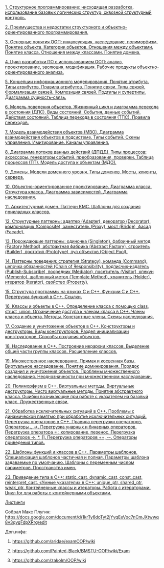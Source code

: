 [1. Структурное программирование: нисходящая разработка, использование базовых логических структур, сквозной структурный контроль.](1.md)

[2. Преимущества и недостатки структурного и объектно-ориентированного программирования.](2.md)

[3. Основные понятия ООП: инкапсуляция, наследование, полиморфизм. Понятие объекта. Категории объектов. Отношения между объектами. Понятие класса. Отношения между классами. Понятие домена.](3.md)

[4. Цикл разработки ПО с использованием ООП: анализ, проектирование, эволюция, модификация. Рабочие продукты объектно-ориентированного анализа.](4.md)

[5. Концепции информационного моделирования. Понятие атрибута. Типы атрибутов. Правила атрибутов. Понятие связи. Типы связей. Формализация связей. Композиция связей. Подтипы и супертипы. Диаграмма сущность-связь.](5.md)

[6. Модель поведения объектов. Жизненный цикл и диаграмма перехода в состояния (ДПС). Виды состояний. События, данные событий. Действия состояний. Таблица перехода в состояния (ТПС). Правила переходов.](6.md)

[7. Модель взаимодействия объектов (МВО). Диаграмма взаимодействия объектов в подсистеме. Типы событий. Схемы управления. Имитирование. Каналы управления.](7.md)

[8. Диаграмма потоков данных действий (ДПДД). Типы процессов: аксессоры, генераторы событий, преобразования, проверки. Таблица процессов (ТП). Модель доступа к объектам (МДО).](8.md)

[9. Домены. Модели доменного уровня. Типы доменов. Мосты, клиенты, сервера.](9.md)

[10. Объектно-ориентированное проектирование. Диаграмма класса. Структура класса. Диаграмма зависимостей. Диаграмма наследования.](10.md)

[11. Архитектурный домен. Паттерн КМС. Шаблоны для создания прикладных классов.](11.md)

[12. Структурные паттерны: адаптер (Adapter), декоратор (Decorator), компоновщик (Composite), заместитель (Proxy), мост (Bridge), фасад (Facade).](12.md)

[13. Порождающие паттерны: одиночка (Singleton), фабричный метод (Factory Method), абстрактная фабрика (Abstract Factory), строитель (Builder), прототип (Prototype), пул объектов (Object Pool).](13.md)

[14. Паттерны поведения: стратегия (Strategy), команда (Command), цепочка обязанностей (Chain of Responsibility), подписчик-издатель (Publish-Subscribe), посредник (Mediator), посетитель (Visitor), опекун (Memento), шаблонный метод (Template Method), хранитель (Holder), итератор (Iterator), свойство (Property).](14.md)

[15. Структура программы на языках С и С++. Функции С и С++. Перегрузка функций в С++. Ссылки.](15.md)

[16. Классы и объекты в С++. Определение класса с помощью class, struct, union. Ограничение доступа к членам класса в С++. Члены класса и объекта. Методы. Константные члены. Схемы наследования.](16.md)

[17. Создание и уничтожение объектов в С++. Конструкторы и деструкторы. Виды конструкторов. Раздел инициализации конструкторов. Способы создания объектов.](17.md)

[18. Наследование в С++. Построение иерархии классов. Выделение общей части группы классов. Расщепление классов.](18.md)

[19. Множественное наследование. Прямая и косвенная базы. Виртуальное наследование. Понятие доминирования. Порядок создания и уничтожения объектов. Проблемы множественного наследования. Неоднозначности при множественном наследовании.](19.md)

[20. Полиморфизм в С++. Виртуальные методы. Виртуальные деструкторы. Чисто виртуальные методы. Понятие абстрактного класса. Ошибки возникающие при работе с указателем на базовый класс. Дружественные связи.](20.md)

[21. Обработка исключительных ситуаций в С++. Проблемы с динамической памятью при обработке исключительных ситуаций. Перегрузка операторов в С++. Правила перегрузки операторов. Операторы .*, ->*. Перегрузка унарных и бинарных операторов. Перегрузка оператора = : копирование, перенос. Перегрузка операторов ->, *, []. Перегрузка операторов ++, --. Операторы приведения типов.](21.md)

[22. Шаблоны функций и классов в С++. Параметры шаблонов. Специализация шаблонов частичная и полная. Параметры шаблона задаваемые по умолчанию. Шаблоны с переменным числом параметров. Пространства имен.](22.md)

[23. Приведение типа в С++: static_cast, dynamic_cast, const_cast, reinterpret_cast. «Умные указатели» в С++: unique_ptr, shared_ptr, weak_ptr. Контейнерные классы и итераторы. Работа с итераторами. Цикл for для работы с контейнерными объектами.](23.md)

[Листинги](../listings_iu7/listings.md)

Собрал Макс Плугин:
https://docs.google.com/document/d/1krTy6doTyt2jYvqEeVoc7nCmJXtwwq8v3qvgFdpXRrg/edit

Доп.инфа:

1. https://github.com/aridae/examOOP/wiki

2. https://github.com/Painted-Black/BMSTU-OOP/wiki/Exam

3. https://github.com/zakolm/OOP/wiki
